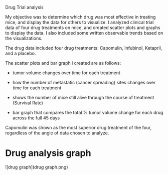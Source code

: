 
Drug Trial analysis



My objective was to determine which drug was most effective in treating mice, and display the data for others to visualize. 
I analyzed clinical trial data of four drug treatments on mice, and created scatter plots and graphs to display the data. I also included some written observable trends based on the visualizations.



The drug data included four drug treatments: Capomulin, Infubinol, Ketapril, and a placebo.



The scatter plots and bar graph i created are as follows:


- tumor volume changes over time for each treatment

- how the number of metastatic (cancer spreading) sites changes over time for each treatment

- shows the number of mice still alive through the course of treatment (Survival Rate)

- bar graph that compares the total % tumor volume change for each drug across the full 45 days

Capomulin was shown as the most superior drug treatment of the four, regardless of the angle of data chosen to analyze. 


# Drug analysis graph
![drug graph](drug graph.png)


